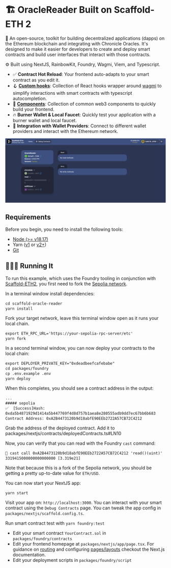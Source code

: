 # 🏗 OracleReader Built on Scaffold-ETH 2


🧪 An open-source, toolkit for building decentralized applications (dapps) on the Ethereum blockchain and integrating with Chronicle Oracles. It's designed to make it easier for developers to create and deploy smart contracts and build user interfaces that interact with those contracts.

⚙️ Built using NextJS, RainbowKit, Foundry, Wagmi, Viem, and Typescript.

- ✅ **Contract Hot Reload**: Your frontend auto-adapts to your smart contract as you edit it.
- 🪝 **[Custom hooks](https://docs.scaffoldeth.io/hooks/)**: Collection of React hooks wrapper around [wagmi](https://wagmi.sh/) to simplify interactions with smart contracts with typescript autocompletion.
- 🧱 [**Components**](https://docs.scaffoldeth.io/components/): Collection of common web3 components to quickly build your frontend.
- 🔥 **Burner Wallet & Local Faucet**: Quickly test your application with a burner wallet and local faucet.
- 🔐 **Integration with Wallet Providers**: Connect to different wallet providers and interact with the Ethereum network.

![Oracle Reader](OracleReader.png)


## Requirements

Before you begin, you need to install the following tools:

- [Node (>= v18.17)](https://nodejs.org/en/download/)
- Yarn ([v1](https://classic.yarnpkg.com/en/docs/install/) or [v2+](https://yarnpkg.com/getting-started/install))
- [Git](https://git-scm.com/downloads)

## 🏃🏻‍♂️ Running It 

To run this example, which uses the Foundry tooling in conjunction with [Scaffold-ETH2](https://scaffoldeth.io), you first need to fork the [Sepolia network](https://sepolia.etherscan.io/). 

In a terminal window install dependencies:


```
cd scaffold-oracle-reader
yarn install
```

Fork your target network, leave this terminal window open as it runs your local chain.

```
export ETH_RPC_URL='https://your-sepolia-rpc-server/etc'
yarn fork
```



In a second terminal window, you can now deploy your contracts to the local chain:

```
export DEPLOYER_PRIVATE_KEY="0xdeadbeefcafebabe"
cd packages/foundry
cp .env.example .env
yarn deploy
```

When this completes, you should see a contract address in the output:

```
...
##### sepolia
✅  [Success]Hash: 0xda5b4871929d1414a5b447769f4d8d757b1aea8e280555adb9dd7ec67bb6b683
Contract Address: 0xA2B4473120b9d18abfE90EEb2722A57CB72C4212
```

Grab the address of the deployed contract.
Add it to packages/nextjs/contracts/deployedContracts.ts#LN10

Now, you can verify that you can read with the Foundry `cast` command:

```
🦄 cast call 0xA2B4473120b9d18abfE90EEb2722A57CB72C4212 'read()(uint)'
3319415000000000000000 [3.319e21]
```

Note that because this is a fork of the Sepolia network, you should be getting a pretty up-to-date value for `ETH/USD`.


You can now start your NextJS app:

```
yarn start
```

Visit your app on: `http://localhost:3000`. You can interact with your smart contract using the `Debug Contracts` page. You can tweak the app config in `packages/nextjs/scaffold.config.ts`.

Run smart contract test with `yarn foundry:test`

- Edit your smart contract `YourContract.sol` in `packages/foundry/contracts`
- Edit your frontend homepage at `packages/nextjs/app/page.tsx`. For guidance on [routing](https://nextjs.org/docs/app/building-your-application/routing/defining-routes) and configuring [pages/layouts](https://nextjs.org/docs/app/building-your-application/routing/pages-and-layouts) checkout the Next.js documentation.
- Edit your deployment scripts in `packages/foundry/script`
